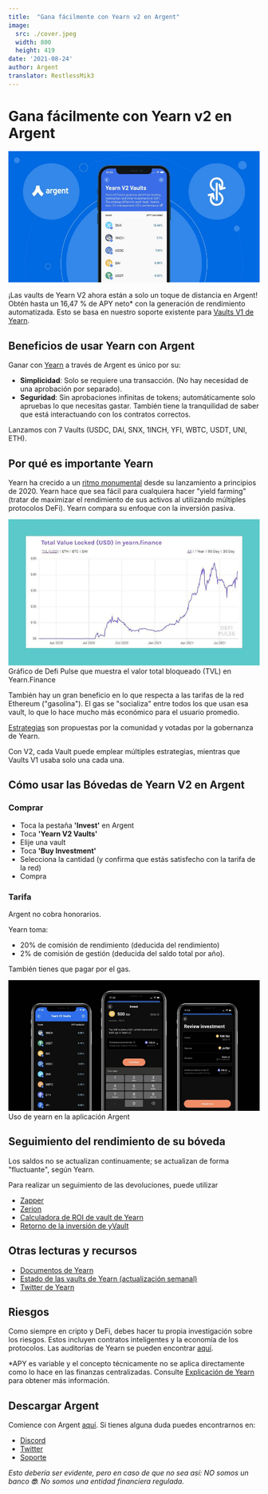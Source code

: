 ```yaml
---
title:  "Gana fácilmente con Yearn v2 en Argent"
image:
  src: ./cover.jpeg
  width: 800
  height: 419
date: '2021-08-24'
author: Argent
translator: RestlessMik3
---
```

# Gana fácilmente con Yearn v2 en Argent

![](Image1.jpg)

¡Las vaults de Yearn V2 ahora están a solo un toque de distancia en Argent! Obtén hasta un 16,47 % de APY neto\* con la generación de rendimiento automatizada. Esto se basa en nuestro soporte existente para [Vaults V1 de Yearn](https://www.argent.xyz/blog/yearn-vaults-in-argent/).

## **Beneficios de usar Yearn con Argent**

Ganar con [Yearn](https://yearn.finance/vaults) a través de Argent es único por su:

- **Simplicidad**: Solo se requiere una transacción. (No hay necesidad de una aprobación por separado).
- **Seguridad**: Sin aprobaciones infinitas de tokens; automáticamente solo apruebas lo que necesitas gastar. También tiene la tranquilidad de saber que está interactuando con los contratos correctos.

Lanzamos con 7 Vaults (USDC, DAI, SNX, 1INCH, YFI, WBTC, USDT, UNI, ETH).

## **Por qué es importante Yearn**

Yearn ha crecido a un [ritmo monumental](https://defipulse.com/yearn.finance) desde su lanzamiento a principios de 2020. Yearn hace que sea fácil para cualquiera hacer "yield farming" (tratar de maximizar el rendimiento de sus activos al utilizando múltiples protocolos DeFi). Yearn compara su enfoque con la inversión pasiva.

![](Image2.jpg)Gráfico de Defi Pulse que muestra el valor total bloqueado (TVL) en Yearn.Finance

También hay un gran beneficio en lo que respecta a las tarifas de la red Ethereum ("gasolina"). El gas se "socializa" entre todos los que usan esa vault, lo que lo hace mucho más económico para el usuario promedio.

[Estrategias](https://medium.com/yearn-state-of-the-vaults/the-vaults-at-yearn-9237905ffed3) son propuestas por la comunidad y votadas por la gobernanza de Yearn.

Con V2, cada Vault puede emplear múltiples estrategias, mientras que Vaults V1 usaba solo una cada una.

## **Cómo usar las Bóvedas de Yearn V2 en Argent**

### **Comprar**

- Toca la pestaña **'Invest'** en Argent
- Toca **'Yearn V2 Vaults'**
- Elije una vault
- Toca **'Buy Investment'**
- Selecciona la cantidad (y confirma que estás satisfecho con la tarifa de la red)
- Compra

### **Tarifa**

Argent no cobra honorarios.

Yearn toma:

- 20% de comisión de rendimiento (deducida del rendimiento)
- 2% de comisión de gestión (deducida del saldo total por año).

También tienes que pagar por el gas.

![](Image3.jpg)
Uso de yearn en la aplicación Argent

## **Seguimiento del rendimiento de su bóveda**

Los saldos no se actualizan continuamente; se actualizan de forma "fluctuante", según Yearn.

Para realizar un seguimiento de las devoluciones, puede utilizar

- [Zapper](https://zapper.fi/)
- [Zerion](https://app.zerion.io/)
- [Calculadora de ROI de vault de Yearn](https://yearn-roi.xyz/#/)
- [Retorno de la inversión de yVault](https://yvault-roi.netlify.app/)

## **Otras lecturas y recursos**

- [Documentos de Yearn](https://docs.yearn.finance/)
- [Estado de las vaults de Yearn (actualización semanal)](https://medium.com/yearn-state-of-the-vaults/the-vaults-at-yearn-9237905ffed3)
- [Twitter de Yearn](https://twitter.com/iearnfinance)

## **Riesgos**

Como siempre en cripto y DeFi, debes hacer tu propia investigación sobre los riesgos. Estos incluyen contratos inteligentes y la economía de los protocolos. Las auditorías de Yearn se pueden encontrar [aquí](https://docs.yearn.finance/resources/audits).

\*APY es variable y el concepto técnicamente no se aplica directamente como lo hace en las finanzas centralizadas. Consulte [Explicación de Yearn](https://docs.yearn.finance/resources/guides/how-to-understand-yvault-roi#roi-calculation) para obtener más información.

## **Descargar Argent**

Comience con Argent [aquí](https://argent.link/yearn-v2-post). Si tienes alguna duda puedes encontrarnos en:

- [Discord](https://discord.com/invite/GWSyrHg)
- [Twitter](https://twitter.com/argentHQ)
- [Soporte](https://support.argent.xyz/hc/en-us)

_Esto debería ser evidente, pero en caso de que no sea así: NO somos un banco _**🙄**_. No somos una entidad financiera regulada._
